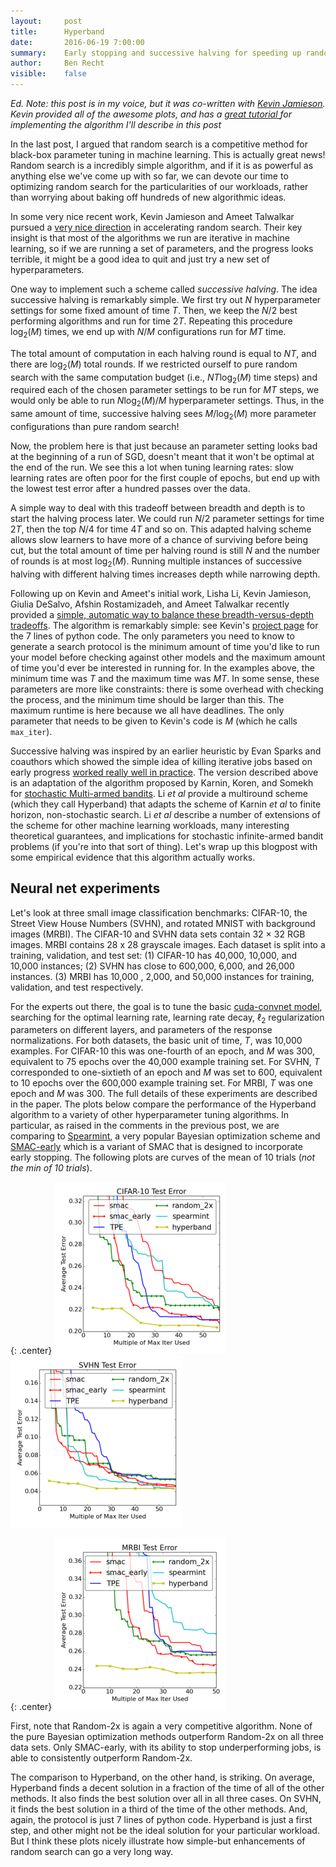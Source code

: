 ```yaml
---
layout:     post
title:      Hyperband
date:       2016-06-19 7:00:00
summary:    Early stopping and successive halving for speeding up random search
author:     Ben Recht
visible:    false
---
```


*Ed. Note: this post is in my voice, but it was co-written with [Kevin Jamieson](http://people.eecs.berkeley.edu/~kjamieson/about.html).  Kevin provided all of the awesome plots, and has a [great tutorial ](http://kevin-jamieson.com/hyperband_demo/short.html) for implementing the algorithm I'll describe in this post*

In the last post, I argued that random search is a competitive method for black-box parameter tuning in machine learning.  This is actually great news!  Random search is a incredibly simple algorithm, and if it is as powerful as anything else we've come up with so far, we can devote our time to optimizing random search for the particularities of our workloads, rather than worrying about baking off hundreds of new algorithmic ideas.

In some very nice recent work, Kevin Jamieson and Ameet Talwalkar pursued a [very nice direction](http://arxiv.org/abs/1502.07943) in accelerating random search.  Their key insight is that most of the algorithms we run are iterative in machine learning, so if we are running a set of parameters, and the progress looks terrible, it might be a good idea to quit and just try a new set of hyperparameters.

One way to implement such a scheme called *successive halving*.  The idea successive halving is remarkably simple.  We first try out $N$ hyperparameter settings for some fixed amount of time $T$.  Then, we keep the $N/2$ best performing algorithms and run for time $2T$.  Repeating this procedure $\log_2(M)$ times, we end up with $N/M$ configurations run for $MT$ time.

The total amount of computation in each halving round is equal to $NT$, and there are $\log_2(M)$ total rounds.  If we restricted ourself to pure random search with the same computation budget (i.e., $NT\log_2(M)$ time steps) and required each of the chosen parameter settings to be run for $MT$ steps, we would only be able to run $N \log_2(M)/M$ hyperparameter settings.  Thus, in the same amount of time, successive halving sees $M/\log_2(M)$ more parameter configurations than pure random search!

Now, the problem here is that just because an parameter setting looks bad at the beginning of a run of SGD, doesn't meant that it won't be optimal at the end of the run.  We see this a lot when tuning learning rates: slow learning rates are often poor for the first couple of epochs, but end up with the lowest test error after a hundred passes over the data.

A simple way to deal with this tradeoff between breadth and depth is to start the halving process later.  We could run $N/2$ parameter settings for time $2T$, then the top $N/4$ for time $4T$ and so on.  This adapted halving scheme allows slow learners to have more of a chance of surviving before being cut, but the total amount of time per halving round is still $N$ and the number of rounds is at most $\log_2(M)$.  Running multiple instances of successive halving with different halving times increases depth while narrowing depth.

Following up on Kevin and Ameet's initial work, Lisha Li, Kevin Jamieson, Giulia DeSalvo, Afshin Rostamizadeh, and Ameet Talwalkar recently provided a [simple, automatic way to balance these breadth-versus-depth tradeoffs](http://arxiv.org/abs/1603.06560).  The algorithm is remarkably simple: see Kevin's [project page](http://kevin-jamieson.com/hyperband_demo/short.html) for the 7 lines of python code.  The only parameters you need to know to generate a search protocol is the minimum amount of time you'd like to run your model before checking against other models and the maximum amount of time you'd ever be interested in running for.  In the examples above, the minimum time was $T$ and the maximum time was $MT$.  In some sense, these parameters are more like constraints: there is some overhead with checking the process, and the minimum time should be larger than this.  The maximum runtime is here because we all have deadlines.  The only parameter that needs to be given to Kevin's code is $M$ (which he calls `max_iter`).

Successive halving was inspired by an earlier heuristic by Evan Sparks and coauthors which showed the simple idea of killing iterative jobs based on early progress [worked really well in practice](https://amplab.cs.berkeley.edu/wp-content/uploads/2015/07/163-sparks.pdf).  The version described above is an adaptation of the algorithm proposed by Karnin, Koren, and Somekh for
[stochastic Multi-armed bandits](http://jmlr.org/proceedings/papers/v28/karnin13.pdf). Li *et al* provide a multiround scheme (which they call Hyperband) that adapts the scheme of Karnin *et al* to finite horizon, non-stochastic search.  Li *et al* describe a number of extensions of the scheme for other machine learning workloads, many interesting theoretical guarantees, and implications for stochastic infinite-armed bandit problems (if you're into that sort of thing). Let's wrap up this blogpost with some empirical evidence that this algorithm actually works.

## Neural net experiments

Let's look at three small image classification benchmarks: CIFAR-10, the Street View House
Numbers (SVHN), and rotated MNIST with background images (MRBI). The CIFAR-10 and SVHN data sets contain 32 × 32 RGB images. MRBI contains 28 x 28 grayscale images.  Each dataset is split into a training, validation, and test set: (1) CIFAR-10 has 40,000, 10,000, and 10,000 instances; (2) SVHN has close to 600,000, 6,000, and 26,000 instances. (3) MRBI has 10,000 , 2,000, and 50,000 instances for training, validation, and test respectively.

For the experts out there, the goal is to tune the basic [cuda-convnet model](https://code.google.com/p/cuda-convnet/), searching for the optimal learning rate, learning rate decay, $\ell_2$ regularization parameters on different layers, and parameters of the response normalizations.  For both datasets, the basic unit of time, $T$, was 10,000 examples. For CIFAR-10 this was one-fourth of an epoch, and $M$ was 300, equivalent to 75 epochs over the 40,000 example training set. For SVHN, $T$ corresponded to one-sixtieth of an epoch and $M$ was set to 600, equivalent to 10 epochs over the 600,000 example training set.  For MRBI, $T$ was one epoch and $M$ was 300. The full details of these experiments are described in the paper. The plots below compare the performance of the Hyperband algorithm to a variety of other hyperparameter tuning algorithms.  In particular, as raised in the comments in the previous post, we are comparing to [Spearmint](), a very popular Bayesian optimization scheme and [SMAC-early]() which is a variant of SMAC that is designed to incorporate early stopping.  The following plots are curves of the mean of 10 trials (*not the min of 10 trials*).

{: .center}
![Comparison of methods on CIFAR-10](/assets/hyperband/cifar10-compare.png)
![Comparison of methods on SVHN](/assets/hyperband/svhn-compare.png)

{: .center}
![Comparison of methods on MRBI](/assets/hyperband/mrbi-compare.png)

First, note that Random-2x is again a very competitive algorithm.  None of the pure Bayesian optimization methods outperform Random-2x on all three data sets. Only SMAC-early, with its ability to stop underperforming jobs, is able to consistently outperform Random-2x.  

The comparison to Hyperband, on the other hand, is striking.  On average, Hyperband finds a decent solution in a fraction of the time of all of the other methods.  It also finds the best solution over all in all three cases. On SVHN, it finds the best solution in a third of the time of the other methods. And, again, the protocol is just 7 lines of python code.  Hyperband is just a first step, and other might not be the ideal solution for your particular workload. But I think these plots nicely illustrate how simple-but enhancements of random search can go a very long way.  
